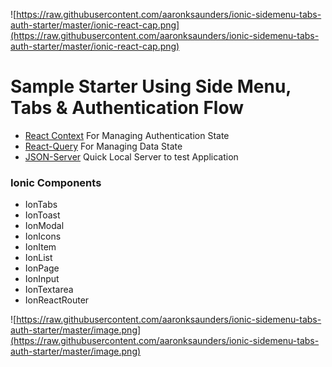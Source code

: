 ![https://raw.githubusercontent.com/aaronksaunders/ionic-sidemenu-tabs-auth-starter/master/ionic-react-cap.png](https://raw.githubusercontent.com/aaronksaunders/ionic-sidemenu-tabs-auth-starter/master/ionic-react-cap.png)

# Sample Starter Using Side Menu, Tabs & Authentication Flow


- [React Context](https://reactjs.org/docs/context.html) For Managing Authentication State
- [React-Query](https://github.com/tannerlinsley/react-query) For Managing Data State
- [JSON-Server](https://github.com/typicode/json-server) Quick Local Server to test Application

### Ionic Components
- IonTabs
- IonToast
- IonModal
- IonIcons
- IonItem
- IonList
- IonPage
- IonInput
- IonTextarea
- IonReactRouter




![https://raw.githubusercontent.com/aaronksaunders/ionic-sidemenu-tabs-auth-starter/master/image.png](https://raw.githubusercontent.com/aaronksaunders/ionic-sidemenu-tabs-auth-starter/master/image.png)
